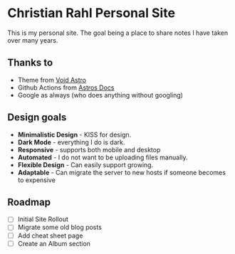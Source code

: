 
# Christian Rahl Personal Site
This is my personal site. The goal being a place to share notes I have taken over many years.

## Thanks to
- Theme from [Void Astro](eAntillon/void-astro)
- Github Actions from [Astros Docs](https://docs.astro.build/en/guides/deploy/aws/)
- Google as always (who does anything without googling)

## Design goals

- **Minimalistic Design** - KISS for design.
- **Dark Mode** - everything I do is dark.
- **Responsive** - supports both mobile and desktop
- **Automated** - I do not want to be uploading files manually.
- **Flexible Design** - Can easily support growing.
- **Adaptable** - Can migrate the server to new hosts if someone becomes to expensive

## Roadmap
- [ ] Initial Site Rollout
- [ ] Migrate some old blog posts
- [ ] Add cheat sheet page
- [ ] Create an Album section
